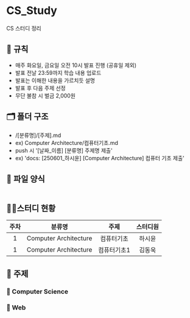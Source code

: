 # CS_Study

CS 스터디 정리

## 🌳 규칙

- 매주 화요일, 금요일 오전 10시 발표 진행 (공휴일 제외)
- 발표 전날 23:59까지 학습 내용 업로드
- 발표는 이해한 내용을 가르치듯 설명
- 발표 후 다음 주제 선정
- 무단 불참 시 벌금 2,000원

## 🗂 폴더 구조

- /[분류명]/[주제].md
- ex) Computer Architecture/컴퓨터기초.md
- push 시 '[날짜_이름] [분류명] 주제명 제출'
- ex) 'docs: [250601_하시윤] [Computer Architecture] 컴퓨터 기초 제출'

## 🐼 파일 양식

```

```


## 🏃‍♂️스터디 현황
|주차|분류명|주제|스터디원|
|:-:|:-:|:-:|:-:|
|1|Computer Architecture|컴퓨터기초|하시윤|
|1|Computer Architecture|컴퓨터기초1|김동욱|


## 📖 주제
### 📌 Computer Science

### 📌 Web


